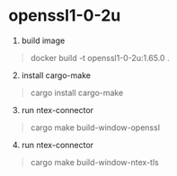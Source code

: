 # openssl1-0-2u

1. build image
> docker build -t openssl1-0-2u:1.65.0 .
2. install cargo-make
> cargo install cargo-make
3. run ntex-connector
> cargo make build-window-openssl
4. run ntex-connector
> cargo make build-window-ntex-tls